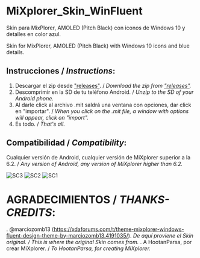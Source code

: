 # MiXplorer_Skin_WinFluent
Skin para MixPlorer, AMOLED (Pitch Black) con iconos de Windows 10 y detalles en color azul.

Skin for MixPlorer, AMOLED (Pitch Black) with Windows 10 icons and blue details.

## Instrucciones / _Instructions_:
1. Descargar el zip desde ["releases"](https://github.com/CrazyBytesVE/MiXplorer_Skin_WinFluent/releases). / _Download the zip from ["releases"](https://github.com/CrazyBytesVE/MiXplorer_Skin_WinFluent/releases)._
2. Descomprimir en la SD de tu teléfono Android. / _Unzip to the SD of your Android phone._
3. Al darle click al archivo .mit saldrá una ventana con opciones, dar click en "importar". / _When you click on the .mit file, a window with options will appear, click on "import"._
4. Es todo. / _That's all._


## Compatibilidad / _Compatibility_:
Cualquier versión de Android, cualquier versión de MiXplorer superior a la 6.2. / _Any version of Android, any version of MiXplorer higher than 6.2._


![SC3](https://github.com/CrazyBytesVE/MiXplorer_Skin_WinFluent/assets/16071024/c30cfb72-ac99-49cb-8aa4-6e12efb00a3d)
![SC2](https://github.com/CrazyBytesVE/MiXplorer_Skin_WinFluent/assets/16071024/caf95eb7-b910-4634-907f-13ef22a3823e)
![SC1](https://github.com/CrazyBytesVE/MiXplorer_Skin_WinFluent/assets/16071024/347c829b-eb4a-4d09-87a4-c7de214bfffd)

# AGRADECIMIENTOS / _THANKS-CREDITS_:

. @marciozomb13 (https://xdaforums.com/t/theme-mixplorer-windows-fluent-design-theme-by-marciozomb13.4191035/). _De aquí proviene el Skin original. / This is where the original Skin comes from._
. A HootanParsa, por crear MiXplorer. / _To HootanParsa, for creating MiXplorer._
